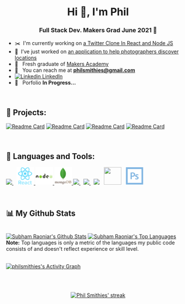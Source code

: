 <!-- <a href="#"><img width="100%" height="auto" src="https://i.imgur.com/iXuL1HG.png" height="175px"/></a> -->

<h1 align="center">Hi 👋, I'm Phil</h1>
<h3 align="center">Full Stack Dev. Makers Grad June 2021 🌱</h3>

- ✂️&nbsp; I'm currently working on [a Twitter Clone In React and Node JS](https://github.com/philsmithies/chitter-react)
- 🔨&nbsp; I’ve just worked on [an application to help photographers discover locations](https://github.com/philsmithies/shuttr)
- 🌱 &nbsp; Fresh graduate of [Makers Academy](https://makers.tech)
- 📧 &nbsp; You can reach me at **philsmithies@gmail.com**
- [![Linkedin](https://i.stack.imgur.com/gVE0j.png) LinkedIn](https://www.linkedin.com/in/phil-smithies)
- 👀 &nbsp; Porfolio **In Progress...**


<br/>

## 🚀 Projects:
[![Readme Card](https://github-readme-stats.vercel.app/api/pin/?username=philsmithies&repo=shuttr&theme=dark)](https://github.com/philsmithies/shuttr)
[![Readme Card](https://github-readme-stats.vercel.app/api/pin/?username=philsmithies&repo=chitter-react&theme=dark)](https://github.com/philsmithies/chitter-react)
[![Readme Card](https://github-readme-stats.vercel.app/api/pin/?username=philsmithies&repo=acebook&theme=dark)](https://github.com/philsmithies/acebook)
[![Readme Card](https://github-readme-stats.vercel.app/api/pin/?username=philsmithies&repo=cv-generator&theme=dark)](https://github.com/philsmithies/cv-generator)

<br/>

## :hammer: Languages and Tools:

<p align="left"> 
   <a style="padding-right:8px;" href="https://developer.mozilla.org/en-US/docs/Web/JavaScript" target="_blank"> <img src="https://img.icons8.com/color/48/000000/javascript.png"/> </a> 
   <a href="https://reactjs.org/" target="_blank"> <img src="https://raw.githubusercontent.com/devicons/devicon/master/icons/react/react-original-wordmark.svg" alt="react" width="48" height="48"/> </a>
    <a href="https://nodejs.org" target="_blank"> <img src="https://raw.githubusercontent.com/devicons/devicon/master/icons/nodejs/nodejs-original-wordmark.svg" alt="nodejs" width="48" height="48"/> </a>
   <a href="https://www.mongodb.com/" target="_blank"> <img src="https://raw.githubusercontent.com/devicons/devicon/master/icons/mongodb/mongodb-original-wordmark.svg" alt="mongodb" width="48" height="48"/> </a> 
    <a style="padding-right:8px;" href="https://www.w3schools.com/css/" target="_blank"> <img src="https://img.icons8.com/color/48/000000/css3.png"/> </a> 
       <a style="padding-right:8px;" href="https://www.w3.org/html/" target="_blank"> <img src="https://img.icons8.com/color/48/000000/html-5.png"/> </a> 
   <img style="padding-right:8px;" src="https://img.icons8.com/color/48/000000/ruby-programming-language.png"/>
   <img style="padding-right:8px;" src="https://cdn.icon-icons.com/icons2/2415/PNG/512/postgresql_original_logo_icon_146391.png" width="48" height="48"/>
    <a href="https://www.photoshop.com/en" target="_blank"> <img src="https://raw.githubusercontent.com/devicons/devicon/master/icons/photoshop/photoshop-line.svg" alt="photoshop" width="48" height="48"/> </a>
</p>
<br>


 ## 📊 My Github Stats

  <br/>
    <a href="https://github.com/philsmithies/github-readme-stats"><img alt="Subham Raoniar's Github Stats" src="https://github-readme-stats.vercel.app/api?username=philsmithies&show_icons=true&count_private=true&theme=react&hide_border=true&bg_color=0D1117" /></a>
  <a href="https://github.com/philsmithies/github-readme-stats"><img alt="Subham Raoniar's Top Languages" src="https://github-readme-stats.vercel.app/api/top-langs/?username=philsmithies&langs_count=8&count_private=true&layout=compact&theme=react&hide_border=true&bg_color=0D1117" /></a>
  <br/>
  <b>Note:</b> Top languages is only a metric of the languages my public code consists of and doesn't reflect experience or skill level.


<br/>
<br/>

<a href="https://github.com/philsmithies/github-readme-activity-graph"><img alt="philsmithies's Activity Graph" src="https://activity-graph.herokuapp.com/graph?username=philsmithies&bg_color=0D1117&color=5BCDEC&line=5BCDEC&point=FFFFFF&hide_border=true" /></a>

<br/>
<br/>


<p align="center">
    <a href="https://github.com/philsmithies/github-readme-streak-stats">
        <img title="🔥 Get streak stats for your profile at git.io/streak-stats" alt="Phil Smithies' streak" src="https://github-readme-streak-stats.herokuapp.com/?user=philsmithies&theme=black-ice&hide_border=true&stroke=0000&background=060A0CD0"/>
    </a>
</p>
